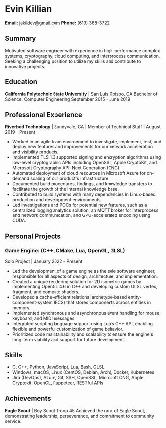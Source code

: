 # Evin Killian
**Email:** jakildev@gmail.com
**Phone:** (619) 368-3722

## Summary
Motivated software engineer with experience in high-performance complex systems, cryptography, cloud computing, and interprocess communication. Seeking a challenging position to utilize my skills and contribute to innovative projects.

## Education
**California Polytechnic State University** | San Luis Obispo, CA
Bachelor of Science, Computer Engineering
September 2015 - June 2019

## Professional Experience
**Riverbed Technology** | Sunnyvale, CA |
Member of Technical Staff |
August 2019 - Present

- Worked in an agile team environment to investigate, implement, test, and deploy new features and improvements for our network acceleration and visibility products.
- Implemented TLS 1.3 supported signing and encryption algorithms using low-level cryptographic APIs including OpenSSL, Apple CryptoKit, and Microsoft Cryptography API: Next Generation (CNG).
- Automated deployment of cloud resources in Microsoft Azure for on-demand scaling of our product's infrastructure.
- Documented build procedures, findings, and knowledge transfers to facilitate the growth of the internal knowledge base.
- Contributed to build systems with many dependencies in Linux-based production and development environments.
- Led investigations and POCs for potential new features, such as a centralized logging analytics solution, an MQTT broker for interprocess and network communication, and GPU-accelerated encoding using CUDA.

## Personal Projects
### Game Engine: (C++, CMake, Lua, OpenGL, GLSL)
Solo Project   |   January 2022 - Present
- Led the development of a game engine as the sole software engineer, responsible for all aspects of design, architecture, and implementation.
- Created a unique rendering solution for 2D isometric games by implementing OpenGL 4.6 in C++ and developing custom GLSL vertex, fragment, and compute shaders.
- Developed a cache-efficient relational archetype-based entity-component-system (ECS) that stores components across entities in memory.
- Implemented synchronous and asynchronous event handling for mouse, keyboard, and MIDI messages.
- Integrated scripting language support using Lua's C++ API, enabling flexible and powerful customization of game behavior.
- Prioritized code maintainability and scalability to ensure the engine's long-term viability and support for future development.

## Skills
- C, C++, Python, JavaScript, Lua, Bash, GLSL
- Windows, macOS, Linux (CentOS, Debian, Arch), Docker, Kubernetes
- Jira (DevOps), Azure, Git, SSH, OpenSSL, Microsoft CNG, Apple Cryptokit, OpenGL, Puppeteer, RESTful APIs

## Achievements
**Eagle Scout** | Boy Scout Troop 45
Achieved the rank of Eagle Scout, demonstrating leadership, perseverance, and commitment to community service.
